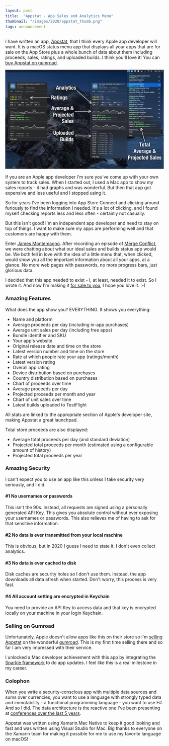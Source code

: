 ```yaml
---
layout: post
title:  "Appstat - App Sales and Analytics Menu"
thumbnail: "/images/2020/appstat_thumb.png"
tags: announcement
---
```


I have written an app, [Appstat](https://gum.co/appstat), that I think every Apple app developer will want.
It is a macOS status menu app that displays all your apps that are for
sale on the App Store plus a whole bunch of data about them including
proceeds, sales, ratings, and uploaded builds.
I think you'll love it! You can [buy Appstat on gumroad](https://gum.co/appstat).

<img src="/images/2020/appstat.png" alt="Appstat screenshot" />

If you are an Apple app developer I'm sure you've come up with your
own system to track sales. When I started out, I used a Mac app to show
my sales reports - it had graphs and was wonderful. But then that
app got expensive and less useful and I stopped using it.

So for years I've been logging into
App Store Connect and clicking around furiously to find the information I needed. It's a lot of clicking, and I found myself checking reports
less and less often - certainly not casually.

But this isn't good! I'm an independent app developer and need to stay
on top of things. I want to make sure my apps are performing well and that customers are happy with them.

Enter [James Montemagno](https://montemagno.com). After recording an episode of [Merge Conflict](https://www.mergeconflict.fm),
we were chatting about what our ideal sales and builds status app would be.
We both fell in love with the idea of a little menu that, when clicked, would
show you all the important information about all your apps, at a glance.
No more web pages with passwords, no more progress bars, just glorious data.

I decided that this app needed to exist - I, at least, needed it to exist. So I wrote it. And now I'm making it [for sale to you](https://gum.co/appstat), I hope you love it. :-)

### Amazing Features

What does the app show you? EVERYTHING. It shows you everything:

* Name and platform
* Average proceeds per day (including in-app purchases)
* Average unit sales per day (including free apps)
* Bundle identifier and SKU
* Your app's website
* Original release date and time on the store
* Latest version number and time on the store
* Rate at which people rate your app (ratings/month)
* Latest version rating
* Overall app rating
* Device distribution based on purchases
* Country distribution based on purchases
* Chart of proceeds over time
* Average proceeds per day
* Projected proceeds per month and year
* Chart of unit sales over time
* Latest builds uploaded to TestFlight

All stats are linked to the appropriate section of Apple's developer site, making Appstat a great launchpad.

Total store proceeds are also displayed:

* Average total proceeds per day (and standard deviation)
* Projected total proceeds per month (estimated using a configurable amount of history)
* Projected total proceeds per year

### Amazing Security

I can't expect you to use an app like this unless I take security very seriously, and I did.

#### #1 No usernames or passwords

This isn't the 90s. Instead, all requests are signed using a personally generated API Key. This gives you absolute control without ever exposing
your usernames or passwords. This also relieves me of having to ask
for that sensitive information.

#### #2 No data is ever transmitted from your local machine

This is obvious, but in 2020 I guess I need to state it. I don't even collect analytics.

#### #3 No data is ever cached to disk

Disk caches are security holes so I don't use them. Instead, the app
downloads all data afresh when started.
Don't worry, this process is very fast.

#### #4 All account setting are encrypted in Keychain

You need to provide an API Key to access data and that key is encrypted
locally on your machine in your login Keychain.

### Selling on Gumroad

Unfortunately, Apple doesn't allow apps like this on their store so I'm [selling Appstat](https://gum.co/appstat) on the wonderful [gumroad](https://gumroad.com). This is my first time selling there and so far I am very impressed with their service.

I unlocked a Mac developer achievement with this app by integrating
the [Sparkle framework](https://sparkle-project.org) to do app updates. I feel like this is a real
milestone in my career.

### Colophon

When you write a security-conscious app with multiple data sources and sums over currencies,
you want to use a language with strongly typed data and immutability - a functional programming language - you want to use F#. And so I did.
The data architecture is the reactive one I've been presenting at [conferences over the last 5 years](https://praeclarum.org/2015/04/15/functional-guis.html).

Appstat was written using Xamarin.Mac Native to keep it good looking and fast and was written using Visual Studio for Mac. Big thanks to everyone on the Xamarin team for making it possible for me to use my favorite language on macOS!


